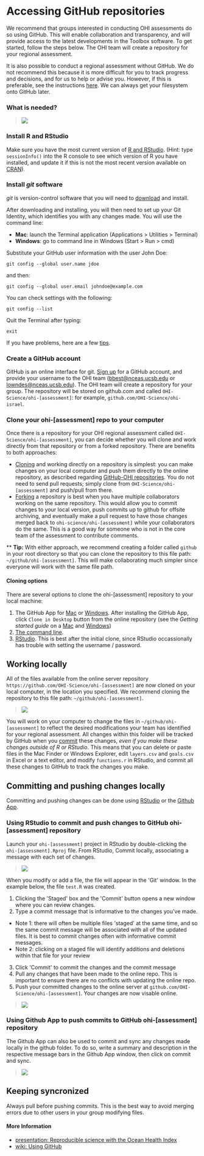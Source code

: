 # Accessing GitHub repositories

We recommend that groups interested in conducting OHI assessments do so using GitHub. This will enable collaboration and transparency, and will provide access to the latest developments in the Toolbox software. To get started, follow the steps below. The OHI team will create a repository for your regional assessment.  

It is also possible to conduct a regional assessment without GitHub. We do not recommend this because it is more difficult for you to track progress and decisions, and for us to help or advise you. However, if this is preferable, see the instructions [here](https://github.com/OHI-Science/ohimanual/blob/master/tutorials/accessing_a_repo_without_GitHub.md#accessing-repositories-without-github). We can always get your filesystem onto GitHub later. 
  

### What is needed?

> ![](./fig/overview_requirements.png)

### Install R and RStudio
Make sure you have the most current version of [R and RStudio](https://github.com/OHI-Science/ohimanual/blob/master/tutorials/software_for_OHI/software_for_OHI.md). (Hint: type `sessionInfo()` into the R console to see which version of R you have installed, and update it if this is not the most recent version available on [CRAN](http://cran.r-project.org/)). 


### Install *git* software
*git* is version-control software that you will need to [download](http://git-scm.com/downloads) and install. 
  
After downloading and installing, you will then need to set up your Git Identity, which identifies you with any changes made. You will use the command line: 

* **Mac**: launch the Terminal application (Applications > Utilities > Terminal)
* **Windows**: go to command line in Windows (Start > Run > cmd)  
  
Substitute your GitHub user information with the user John Doe:

```
git config --global user.name jdoe
```
and then: 
```
git config --global user.email johndoe@example.com
```

You can check settings with the following:

```
git config --list
```

Quit the Terminal after typing:
```
exit
```

If you have problems, here are a few [tips](https://github.com/OHI-Science/ohiprep/wiki/Setup#git).


### Create a GitHub account
GitHub is an online interface for git. [Sign up](http://github.com) for a GitHub account, and provide your username to the OHI team (bbest@nceas.ucsb.edu or lowndes@nceas.ucsb.edu). The OHI team will create a repository for your group. The repository will be stored on github.com and called `OHI-Science/ohi-[assessment]`: for example, `github.com/OHI-Science/ohi-israel`.

### Clone your ohi-[assessment] repo to your computer
Once there is a repository for your OHI regional assessment called `OHI-Science/ohi-[assessment]`, you can decide whether you will clone and work directly from that repository  or from a forked repository. There are benefits to both approaches:

* [Cloning](https://github.com/OHI-Science/ohimanual/blob/master/tutorials/accessing_a_repo.md#cloning-options) and working directly on a repository is simplest: you can make changes on your local computer and push them directly to the online repository, as described regarding [GitHub-OHI repositories](https://github.com/OHI-Science/ohimanual/blob/master/tutorials/github_repos.md#ohi-regional-assessments-and-github). You do not need to send pull requests; simply clone from `OHI-Science/ohi-[assessment]` and push/pull from there.
* [Forking](https://help.github.com/articles/fork-a-repo) a repository is best when you have multiple collaborators working on the same repository. This would allow you to commit changes to your local version, push commits up to github for offsite archiving, and eventually make a pull request to have those changes merged back to `ohi-science/ohi-[assessment]` while your collaborators do the same. This is a good way for someone who is not in the core team of the assessment to contribute comments.

\*\* **Tip:** With either approach, we recommend creating a folder called `github` in your root directory so that you can clone the repository to this file path: `~/github/ohi-[assessment]`. This will make collaborating much simpler since everyone will work with the same file path.


#### Cloning options
There are several options to clone the ohi-[assessment] repository to your local machine:

1. The GitHub App for [Mac](https://mac.github.com/) or [Windows](https://windows.github.com/). After installing the GitHub App, click `Clone in Desktop` button from the online repository (see the *Getting started guide* on a [Mac](https://mac.github.com/help.html) and [Windows](https://windows.github.com/help.html))
2. [The command line](https://help.github.com/articles/fork-a-repo#keep-your-fork-synced).
3. [RStudio](https://github.com/OHI-Science/ohiprep/wiki/Setup#rstudio). This is best after the initial clone, since RStudio occassionally has trouble with setting the username / password.


## Working locally
All of the files available from the online server repository `https://github.com/OHI-Science/ohi-[assessment]` are now cloned on your local computer, in the location you specified. We recommend cloning the repository to this file path: `~/github/ohi-[assessment]`. 

> ![](./fig/filepath.png)

You will work on your computer to change the files in `~/github/ohi-[assessment]` to reflect the desired modifications your team has identified for your regional assessment. 
All changes within this folder will be tracked by GitHub when you [commit](https://github.com/OHI-Science/ohimanual/blob/master/tutorials/accessing_a_repo/accessing_a_repo.md#committing-locally) these changes, *even if you make these changes outside of R or RStudio*. This means that you can delete or paste files in the Mac Finder or Windows Explorer, edit `layers.csv` and `goals.csv` in Excel or a text editor, and modify `functions.r` in RStudio, and commit all these changes to GitHub to track the changes you make.

## Committing and pushing changes locally

Committing and pushing changes can be done using [RStudio](https://github.com/OHI-Science/ohimanual/blob/master/tutorials/accessing_a_repo/accessing_a_repo.md#using-rstudio-to-commit-changes) or the [Github App](https://github.com/OHI-Science/ohimanual/blob/master/tutorials/accessing_a_repo/accessing_a_repo.md#using-github-app-to-push-commits-to-github-ohi-assessment-repository).

### Using RStudio to commit and push changes to GitHub ohi-[assessment] repository
Launch your `ohi-[assessment]` project in RStudio by double-clicking the `ohi-[assessment].Rproj` file. From RStudio, Commit locally, associating a message with each set of changes.

> ![](./fig/RStudio_sk1.png)

When you modify or add a file, the file will appear in the 'Git' window. In the example below, the file `test.R` was created. 

1. Clicking the 'Staged' box and the 'Commit' button opens a new window where you can review changes. 
2. Type a commit message that is informative to the changes you've made. 
  - Note 1: there will often be multiple files 'staged' at the same time, and so the same commit message will be associated with all of the updated files. It is best to commit changes often with informative commit messages. 
  - Note 2: clicking on a staged file will identify additions and deletions within that file for your review
3. Click 'Commit' to commit the changes and the commit message
4. Pull any changes that have been made to the online repo. This is important to ensure there are no conflicts with updating the online repo. 
5. Push your committed changes to the online server at `github.com/OHI-Science/ohi-[assessment]`. Your changes are now visable online.
  
> ![](./fig/commit_sk.png)

### Using Github App to push commits to GitHub ohi-[assessment] repository
The Github App can also be used to commit and sync any changes made locally in the github folder. To do so, write a summary and description in the respective message bars in the Github App window, then click on commit and sync.

> ![](./fig/github_app.png)


## Keeping syncronized
Always pull before pushing commits. This is the best way to avoid merging errors due to other users in your group modifying files. 



#### More Information

* [presentation: Reproducible science with the Ocean Health Index](http://bbest.github.io/talks/2014-06_OHI-repro-sci/#1)
* [wiki: Using GitHub](https://github.com/OHI-Science/ohiprep/wiki/Using-GitHub)



